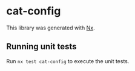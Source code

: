# cat-config

This library was generated with [Nx](https://nx.dev).

## Running unit tests

Run `nx test cat-config` to execute the unit tests.
